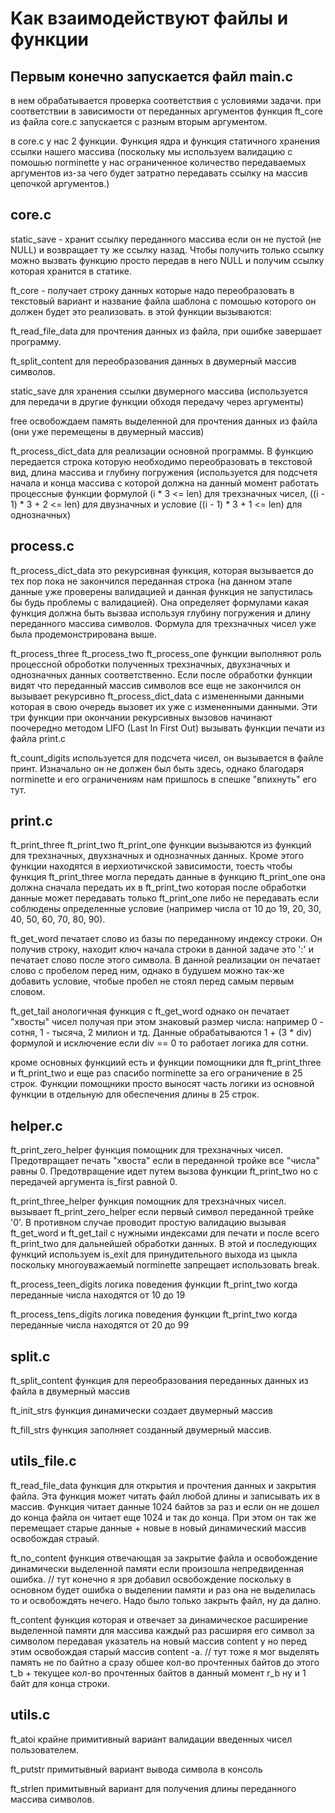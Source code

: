 # Kак взаимодействуют файлы и функции


## Первым конечно запускается файл main.c

в нем обрабатывается проверка соответствия с условиями задачи.
при соответствии в зависимости от переданных аргументов функция ft_core из файла core.c запускается с разным вторым аргументом.

в core.c у нас 2 функции. Функция ядра и функция статичного хранения ссылки нашего массива (поскольку мы используем валидацию с помошью norminette у нас ограниченное количество передаваемых аргументов из-за чего будет затратно передавать ссылку на массив цепочкой аргументов.)

## core.c

static_save - хранит ссылку переданного массива если он не пустой (не NULL) и возвращает ту же ссылку назад. Чтобы получить только ссылку можно вызвать функцию просто передав в него NULL и получим ссылку которая хранится в статике.

ft_core - получает строку данных которые надо переобразовать в текстовый вариант и название файла шаблона с помошью которого он должен будет это реализовать.
в этой функции вызываются:

ft_read_file_data для прочтения данных из файла, при ошибке завершает программу.

ft_split_content для переобразования данных в двумерный массив символов.

static_save для хранения ссылки двумерного массива (используется для передачи в другие функции обходя передачу через аргументы)

free освобождаем память выделенной для прочтения данных из файла (они уже перемещены в двумерный массив)

ft_process_dict_data для реализации основной программы. В функцию передается строка которую необходимо переобразовать в текстовой вид, длина массива и глубину погружения (используется для подсчетя начала и конца массива с которой должна на данный момент работать процессные функции формулой (i * 3 <= len) для трехзначных чисел, ((i - 1) * 3 + 2 <= len) для двузначных и условие ((i - 1) * 3 + 1 <= len) для однозначных)

## process.c

ft_process_dict_data это рекурсивная функция, которая вызывается до тех пор пока не закончился переданная строка (на данном этапе данные уже проверены валидацией и данная функция не запустилась бы будь проблемы с валидацией). Она определяет формулами какая функция должна быть вызваа используя глубину погружения и длину переданного массива символов. Формула для трехзначных чисел уже была продемонстрирована выше.

ft_process_three
ft_process_two
ft_process_one функции выполняют роль процессной оброботки полученных трехзначных, двухзначных и однозначных данных соответственно. Если после обработки функции видят что переданный массив символов все еще не закончился он вызывает рекурсивно ft_process_dict_data с измененными данными которая в свою очередь вызовет их уже с измененными данными.
Эти три функции при окончании рекурсивных вызовов начинают поочередно методом LIFO (Last In First Out) вызывать функции печати из файла print.c

ft_count_digits используется для подсчета чисел, он вызывается в файле принт. Изначально он не должен был быть здесь, однако благодаря norminette и его ограничениям нам пришлось в спешке "впихнуть" его тут.

## print.c

ft_print_three
ft_print_two
ft_print_one функции вызываются из функций для трехзначных, двухзначных и однозначных данных. Кроме этого функции находятся в иерхиотичкской зависимости, тоесть чтобы функция ft_print_three могла передать данные в функцию ft_print_one она должна сначала передать их в ft_print_two которая после обработки данные может передавать только ft_print_one либо не передавать если соблюдены определенные условие (например числа от 10 до 19, 20, 30, 40, 50, 60, 70, 80, 90).

ft_get_word печатает слово из базы по переданному индексу строки. Он получив строку, находит ключ начала строки в данной задаче это ':' и печатает слово после этого символа. В данной реализации он печатает слово с пробелом перед ним, однако в будушем можно так-же добавить условие, чтобые пробел не стоял перед самым первым словом.

ft_get_tail анологичная функция с ft_get_word однако он печатает "хвосты" чисел получая при этом знаковый размер числа: например 0 - сотня, 1 - тысяча, 2 милион и тд. Данные обрабатываются 1 + (3 * div) формулой и исключение если div == 0 то работает логика для сотни.

кроме основных функциий есть и функции помощники для ft_print_three и ft_print_two и еще раз спасибо norminette за его ограничение в 25 строк. Функции помощники просто выносят часть логики из основной функции в отдельную для обеспечения длины в 25 строк.

## helper.c

ft_print_zero_helper функция помощник для трехзначных чисел. Предотвращает печать "хвоста" если в переданной тройке все "числа" равны 0. Предотвращение идет путем вызова функции ft_print_two но с передачей аргумента is_first равной 0.

ft_print_three_helper функция помощник для трехзначных чисел. вызывает ft_print_zero_helper если первый символ переданной трейке '0'. В противном случае проводит простую валидацию вызывая ft_get_word и ft_get_tail с нужными индексами для печати и после всего ft_print_two для дальнейшей обработки данных. В этой и последующих функций используем is_exit для принудительного выхода из цыкла поскольку многоуважаемый norminette запрещает использовать break.

ft_process_teen_digits логика поведения функции ft_print_two когда переданные числа находятся от 10 до 19

ft_process_tens_digits логика поведения функции ft_print_two когда переданные числа находятся от 20 до 99

## split.c

ft_split_content функция для переобразования переданных данных из файла в двумерный массив

ft_init_strs функция динамически создает двумерный массив 

ft_fill_strs функция заполняет созданный двумерный массив.

## utils_file.c

ft_read_file_data функция для открытия и прочтения данных и закрытия файла. Эта функция может читать файл любой длины и записывать их в массив. Функция читает данные 1024 байтов за раз и если он не дошел до конца файла он читает еще 1024 и так до конца. При этом он так же перемещает старые данные + новые в новый динамический массив освобождая страый.

ft_no_content функция отвечающая за закрытие файла и освобождение динамически выделенной памяти если произошла непредвиденная ошибка. // тут конечно я зря добавил освобождение поскольку в основном будет ошибка о выделении памяти и раз она не выделилась то и освобождять нечего. Надо было только закрыть файл, ну да дално.

ft_content функция которая и отвечает за динамическое расширение выделенной памяти для массива каждый раз расширяя его символ за символом передавая указатель на новый массив content у но перед этим освобождая старый массив content -а. // тут тоже я мог выделять память не по байтно а сразу обшее кол-во прочтенных байтов до этого t_b + текущее кол-во прочтенных байтов в данный момент r_b ну и 1 байт для конца строки.

## utils.c

ft_atoi крайне примитивный вариант валидации введенных чисел пользователем.

ft_putstr примитывный вариант вывода символа в консоль

ft_strlen примитывный вариант для получения длины переданного массива символов.